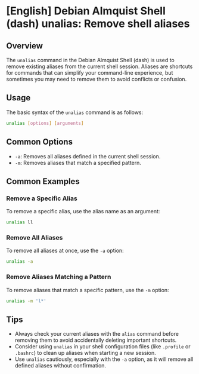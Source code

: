 # [English] Debian Almquist Shell (dash) unalias: Remove shell aliases

## Overview
The `unalias` command in the Debian Almquist Shell (dash) is used to remove existing aliases from the current shell session. Aliases are shortcuts for commands that can simplify your command-line experience, but sometimes you may need to remove them to avoid conflicts or confusion.

## Usage
The basic syntax of the `unalias` command is as follows:

```bash
unalias [options] [arguments]
```

## Common Options
- `-a`: Removes all aliases defined in the current shell session.
- `-m`: Removes aliases that match a specified pattern.

## Common Examples

### Remove a Specific Alias
To remove a specific alias, use the alias name as an argument:

```bash
unalias ll
```

### Remove All Aliases
To remove all aliases at once, use the `-a` option:

```bash
unalias -a
```

### Remove Aliases Matching a Pattern
To remove aliases that match a specific pattern, use the `-m` option:

```bash
unalias -m 'l*'
```

## Tips
- Always check your current aliases with the `alias` command before removing them to avoid accidentally deleting important shortcuts.
- Consider using `unalias` in your shell configuration files (like `.profile` or `.bashrc`) to clean up aliases when starting a new session.
- Use `unalias` cautiously, especially with the `-a` option, as it will remove all defined aliases without confirmation.